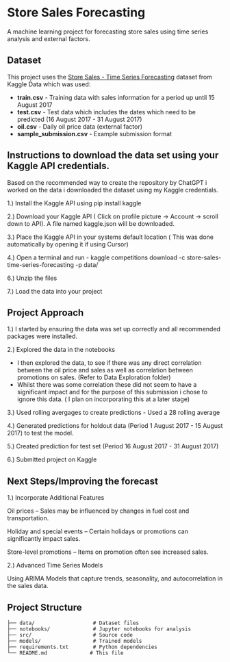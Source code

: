 # Store Sales Forecasting

A machine learning project for forecasting store sales using time series analysis and external factors.

## Dataset

This project uses the [Store Sales - Time Series Forecasting](https://www.kaggle.com/competitions/store-sales-time-series-forecasting) dataset from Kaggle
Data which was used:

- **train.csv** - Training data with sales information for a period up until 15 August 2017
- **test.csv** - Test data which includes the dates which need to be predicted (16 August 2017 - 31 August 2017)
- **oil.csv** - Daily oil price data (external factor)
- **sample_submission.csv** - Example submission format



## Instructions to download the data set using your Kaggle API credentials. 
Based on the recommended way to create the repository by ChatGPT i worked on the data i downloaded the dataset using my Kaggle credentials.
  
1.) Install the Kaggle API using pip install kaggle

2.) Download your Kaggle API ( Click on profile picture → Account → scroll down to API). A file named kaggle.json will be downloaded. 

3.) Place the Kaggle API in your systems default location ( This was done automatically by opening it if using Cursor)

4.) Open a terminal and run - kaggle competitions download -c store-sales-time-series-forecasting -p data/

6.) Unzip the files 

7.) Load the data into your project
  
## Project Approach

1.) I started by ensuring the data was set up correctly and all recommended packages were installed. 

2.) Explored the data in the notebooks
- I then explored the data, to see if there was any direct correlation between the oil price and sales as well as correlation between promotions on sales. (Refer to Data Exploration folder) 
- Whilst there was some correlation these did not seem to have a significant impact and for the purpose of this submission i chose to ignore this data. ( I plan on incorporating this at a later stage)
  
3.) Used rolling avergages to create predictions - Used a 28 rolling average
   
4.) Generated predictions for holdout data (Period 1 August 2017 - 15 August 2017) to test the model.
   
5.) Created prediction for test set (Period 16 August 2017 - 31 August 2017)

6.) Submitted project on Kaggle

## Next Steps/Improving the forecast

1.) Incorporate Additional Features

Oil prices – Sales may be influenced by changes in fuel cost and transportation.

Holiday and special events – Certain holidays or promotions can significantly impact sales.

Store-level promotions – Items on promotion often see increased sales.

2.) Advanced Time Series Models

Using ARIMA Models that capture trends, seasonality, and autocorrelation in the sales data.

## Project Structure

```
├── data/                   # Dataset files
├── notebooks/              # Jupyter notebooks for analysis
├── src/                    # Source code
├── models/                 # Trained models
├── requirements.txt        # Python dependencies
└── README.md              # This file
```
